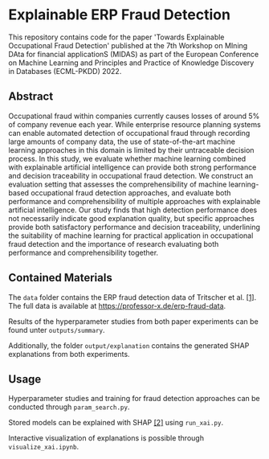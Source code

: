 # Explainable ERP Fraud Detection
This repository contains code for the paper 'Towards Explainable Occupational Fraud Detection' 
published at the 7th Workshop on MIning DAta for financial applicationS (MIDAS) as part of the 
European Conference on Machine Learning and Principles and Practice of Knowledge Discovery in Databases (ECML-PKDD) 2022.

## Abstract
Occupational fraud within companies currently causes losses of around 5% of company revenue each year. 
While enterprise resource planning systems can enable automated detection of occupational fraud 
through recording large amounts of company data, the use of state-of-the-art machine learning approaches 
in this domain is limited by their untraceable decision process. 
In this study, we evaluate whether machine learning combined with explainable artificial intelligence 
can provide both strong performance and decision traceability in occupational fraud detection. 
We construct an evaluation setting that assesses the comprehensibility of machine learning-based 
occupational fraud detection approaches, and evaluate both performance and comprehensibility 
of multiple approaches with explainable artificial intelligence. 
Our study finds that high detection performance does not necessarily indicate good explanation quality, 
but specific approaches provide both satisfactory performance and decision traceability, 
underlining the suitability of machine learning for practical application in occupational fraud detection 
and the importance of research evaluating both performance and comprehensibility together.

## Contained Materials
The `data` folder contains the ERP fraud detection data of Tritscher et al. [[1]](https://arxiv.org/abs/2206.04460).
The full data is available at https://professor-x.de/erp-fraud-data.

Results of the hyperparameter studies from both paper experiments can be found unter `outputs/summary`.

Additionally, the folder `output/explanation` contains the generated SHAP explanations from both experiments.

## Usage
Hyperparameter studies and training for fraud detection approaches can be conducted through `param_search.py`.

Stored models can be explained with SHAP [[2]](https://github.com/slundberg/shap) using `run_xai.py`.

Interactive visualization of explanations is possible through `visualize_xai.ipynb`.
